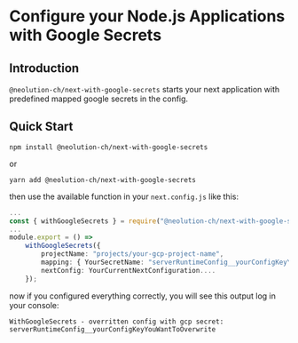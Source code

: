 # Configure your Node.js Applications with Google Secrets

## Introduction

`@neolution-ch/next-with-google-secrets` starts your next application with predefined mapped google secrets in the config.

## Quick Start

```shell
npm install @neolution-ch/next-with-google-secrets
```

or

```shell
yarn add @neolution-ch/next-with-google-secrets
```

then use the available function in your `next.config.js` like this:

```typescript
...
const { withGoogleSecrets } = require("@neolution-ch/next-with-google-secrets");
...
module.export = () =>
    withGoogleSecrets({
        projectName: "projects/your-gcp-project-name",
        mapping: { YourSecretName: "serverRuntimeConfig__yourConfigKeyYouWantToOverwrite", }
        nextConfig: YourCurrentNextConfiguration....
    });
```

now if you configured everything correctly, you will see this output log in your console:

```shell
WithGoogleSecrets - overritten config with gcp secret: serverRuntimeConfig__yourConfigKeyYouWantToOverwrite
```
